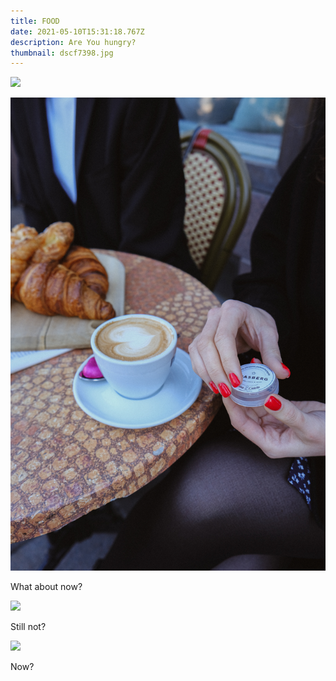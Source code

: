 ```yaml
---
title: FOOD
date: 2021-05-10T15:31:18.767Z
description: Are You hungry?
thumbnail: dscf7398.jpg
---
```

![](dscf7327.jpg)

![](small-size.jpg)

What about now?

![](dscf7321.jpg)

Still not?

![](dscf0616-1-перетянутый-.jpg)

Now?